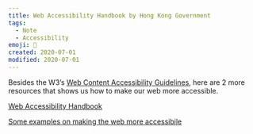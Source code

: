 ```yaml
---
title: Web Accessibility Handbook by Hong Kong Government
tags:
  - Note
  - Accessibility
emoji: 🦽
created: 2020-07-01
modified: 2020-07-01
---
```





Besides the W3’s [Web Content Accessibility Guidelines](https://www.w3.org/WAI/standards-guidelines/wcag/), here are 2 more resources that shows us how to make our web more accessible.

[Web Accessibility Handbook](https://www.ogcio.gov.hk/en/our_work/community/web_mobileapp_accessibility/promulgating_resources/handbook/)

[Some examples on making the web more accessibile](https://www.ogcio.gov.hk/en/our_work/community/web_mobileapp_accessibility/promulgating_resources/handbook/live_example/)